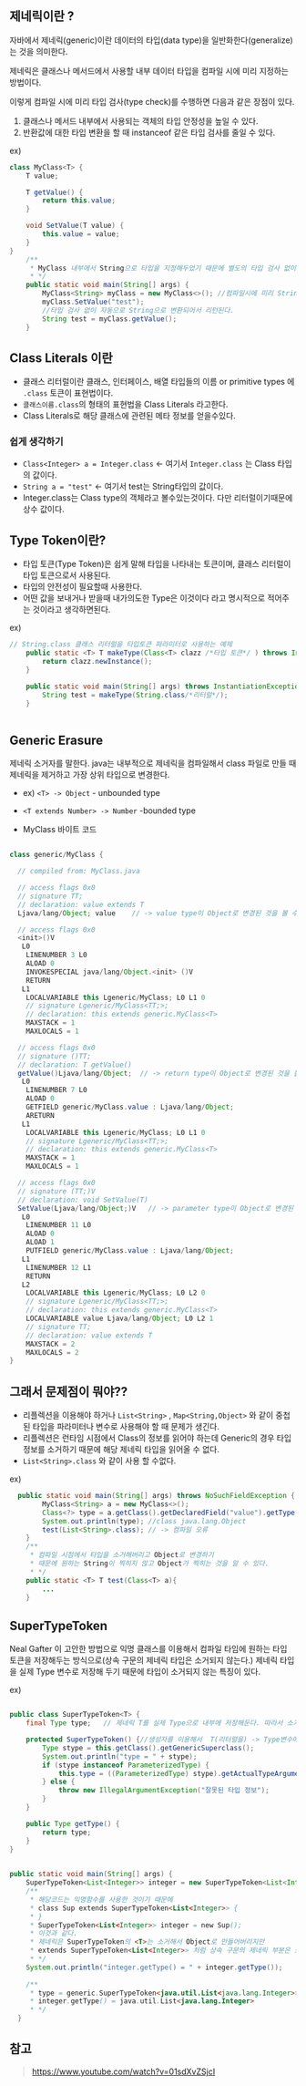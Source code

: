 ## 제네릭이란 ?

자바에서 제네릭(generic)이란 데이터의 타입(data type)을 일반화한다(generalize) 는 것을 의미한다.

제네릭은 클래스나 메서드에서 사용할 내부 데이터 타입을 컴파일 시에 미리 지정하는 방법이다.

이렇게 컴파일 시에 미리 타입 검사(type check)를 수행하면 다음과 같은 장점이 있다.

1. 클래스나 메서드 내부에서 사용되는 객체의 타입 안정성을 높일 수 있다.
2. 반환값에 대한 타입 변환을 할 때 instanceof 같은 타입 검사를 줄일 수 있다.

ex)

```java
class MyClass<T> { 
    T value;

    T getValue() {
        return this.value;
    }

    void SetValue(T value) {
        this.value = value;
    }
}
    /**
     * MyClass 내부에서 String으로 타입을 지정해두었기 때문에 별도의 타입 검사 없이 안전하게 이용할 수 있다.
     * */
    public static void main(String[] args) {
        MyClass<String> myClass = new MyClass<>(); //컴파일시에 미리 String으로 지정
        myClass.SetValue("test");
        //타입 검사 없이 자동으로 String으로 변환되어서 리턴된다.
        String test = myClass.getValue();
    }

```

 
## Class Literals 이란
 - 클래스 리터럴이란 클래스, 인터페이스, 배열 타입들의 이름 or primitive types 에 `.class` 토큰이 표현법이다.
 - `클래스이름.class`의 형태의 표현법을 Class Literals 라고한다.
 - Class Literals로 해당 클래스에 관련된 메타 정보를 얻을수있다.

### 쉽게 생각하기
 - `Class<Integer> a = Integer.class` <- 여기서  `Integer.class` 는 Class<Integer> 타입의 값이다.
 - `String a = "test"`  <- 여기서 test는 String타입의  값이다.
 - Integer.class는 Class type의 객체라고 볼수있는것이다. 다만 리터럴이기때문에 상수 값이다.

## Type Token이란?
- 타입 토큰(Type Token)은 쉽게 말해 타입을 나타내는 토큰이며, 클래스 리터럴이 타입 토큰으로서 사용된다.
- 타입의 안전성이 필요할때 사용한다.
- 어떤 값을 보내거나 받을때 내가의도한 Type은 이것이다 라고 명시적으로 적어주는 것이라고 생각하면된다.

ex)
```java
// String.class 클래스 리터럴을 타입토큰 파라미터로 사용하는 예제    
    public static <T> T makeType(Class<T> clazz /*타입 토큰*/ ) throws InstantiationException, IllegalAccessException {
        return clazz.newInstance();
    }

    public static void main(String[] args) throws InstantiationException, IllegalAccessException {
        String test = makeType(String.class/*리터럴*/);
    }
    
```


## Generic Erasure
제네릭 소거자를 말한다.
java는 내부적으로 제네릭을 컴파일해서 class 파일로 만들 때 제네릭을 제거하고 가장 상위 타입으로 변경한다.

- ex)
  `<T> -> Object` - unbounded type

- `<T extends Number> -> Number` -bounded type



- MyClass 바이트 코드

```java

class generic/MyClass {

  // compiled from: MyClass.java

  // access flags 0x0
  // signature TT;
  // declaration: value extends T
  Ljava/lang/Object; value    // -> value type이 Object로 변경된 것을 볼 수 있다.

  // access flags 0x0
  <init>()V
   L0
    LINENUMBER 3 L0
    ALOAD 0
    INVOKESPECIAL java/lang/Object.<init> ()V
    RETURN
   L1
    LOCALVARIABLE this Lgeneric/MyClass; L0 L1 0
    // signature Lgeneric/MyClass<TT;>;
    // declaration: this extends generic.MyClass<T>
    MAXSTACK = 1
    MAXLOCALS = 1

  // access flags 0x0
  // signature ()TT;
  // declaration: T getValue()
  getValue()Ljava/lang/Object;  // -> return type이 Object로 변경된 것을 볼 수 있다.
   L0
    LINENUMBER 7 L0
    ALOAD 0
    GETFIELD generic/MyClass.value : Ljava/lang/Object;
    ARETURN
   L1
    LOCALVARIABLE this Lgeneric/MyClass; L0 L1 0
    // signature Lgeneric/MyClass<TT;>;
    // declaration: this extends generic.MyClass<T>
    MAXSTACK = 1
    MAXLOCALS = 1

  // access flags 0x0
  // signature (TT;)V
  // declaration: void SetValue(T)
  SetValue(Ljava/lang/Object;)V   // -> parameter type이 Object로 변경된 것을 볼 수 있다.
   L0
    LINENUMBER 11 L0
    ALOAD 0
    ALOAD 1
    PUTFIELD generic/MyClass.value : Ljava/lang/Object;
   L1
    LINENUMBER 12 L1
    RETURN
   L2
    LOCALVARIABLE this Lgeneric/MyClass; L0 L2 0
    // signature Lgeneric/MyClass<TT;>;
    // declaration: this extends generic.MyClass<T>
    LOCALVARIABLE value Ljava/lang/Object; L0 L2 1
    // signature TT;
    // declaration: value extends T
    MAXSTACK = 2
    MAXLOCALS = 2
}
```


## 그래서 문제점이 뭐야??
- 리플렉션을 이용해야 하거나 `List<String>` , `Map<String,Object>` 와 같이 중첩된 타입을 파라미터나 변수로 사용해야 할 때 문제가 생긴다.
- 리플렉션은 런타임 시점에서 Class의 정보를 읽어야 하는데 Generic의 경우 타입 정보를 소거하기 때문에 해당 제네릭 타입을 읽어올 수 없다.
- `List<String>.class` 와 같이 사용 할 수없다.

ex) 
```java
  public static void main(String[] args) throws NoSuchFieldException {
        MyClass<String> a = new MyClass<>();
        Class<?> type = a.getClass().getDeclaredField("value").getType();
        System.out.println(type); //class java.lang.Object
        test(List<String>.class); // -> 컴파일 오류
    }
    /**
     * 컴파일 시점에서 타입을 소거해버리고 Object로 변경하기
     * 때문에 원하는 String이 찍히지 않고 Object가 찍히는 것을 알 수 있다.
     * */
    public static <T> T test(Class<T> a){
        ...    
    }
```
## SuperTypeToken
Neal Gafter 이 고안한 방법으로 익명 클래스를 이용해서 컴파일 타임에 원하는 타입 토큰을 저장해두는 방식으로(상속 구문의 제네릭 타입은 소거되지 않는다.)
제네릭 타입을 실제 Type 변수로 저장해 두기 때문에 타입이 소거되지 않는 특징이 있다.

ex)
```java

public class SuperTypeToken<T> {
    final Type type;   // 제네릭 T를 실제 Type으로 내부에 저장해둔다. 따라서 소거되지않음

    protected SuperTypeToken() {//생성자를 이용해서  T(리터럴을) -> Type변수에 저장하는 작업
        Type stype = this.getClass().getGenericSuperclass();
        System.out.println("type = " + stype);
        if (stype instanceof ParameterizedType) { 
            this.type = ((ParameterizedType) stype).getActualTypeArguments()[0];
        } else {
            throw new IllegalArgumentException("잘못된 타입 정보");
        }
    }

    public Type getType() {
        return type;
    }
}
  

public static void main(String[] args) {
    SuperTypeToken<List<Integer>> integer = new SuperTypeToken<List<Integer>>() {}; 
    /**
     * 해당코드는 익명함수를 사용한 것이기 때문에
     * class Sup extends SuperTypeToken<List<Integer>> {
     * }
     * SuperTypeToken<List<Integer>> integer = new Sup();
     * 이것과 같다.
     * 제네릭은 SuperTypeToken의 <T>는 소거해서 Object로 만들어버리지만
     * extends SuperTypeToken<List<Integer>> 처럼 상속 구문의 제네릭 부분은 소거하지 않기때문에 접근이 가능하다.
     * */
    System.out.println("integer.getType() = " + integer.getType());
    
    /**
     * type = generic.SuperTypeToken<java.util.List<java.lang.Integer>>
     * integer.getType() = java.util.List<java.lang.Integer>
     * */
  }
```


## 참고
>https://www.youtube.com/watch?v=01sdXvZSjcI
